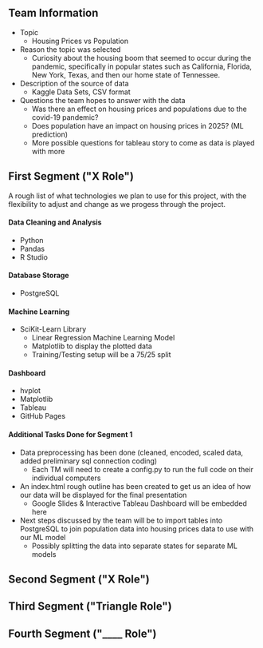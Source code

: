 ## Team Information

- Topic
  - Housing Prices vs Population
- Reason the topic was selected
  - Curiosity about the housing boom that seemed to occur during the pandemic, specifically in popular states such as California, Florida, New York, Texas, and then our home state of Tennessee.
- Description of the source of data
  - Kaggle Data Sets, CSV format
- Questions the team hopes to answer with the data
  - Was there an effect on housing prices and populations due to the covid-19 pandemic?
  - Does population have an impact on housing prices in 2025? (ML prediction)
  - More possible questions for tableau story to come as data is played with more


## First Segment ("X Role")

A rough list of what technologies we plan to use for this project, with the flexibility to adjust and change as we progess through the project.

#### Data Cleaning and Analysis

- Python
- Pandas
- R Studio

#### Database Storage

- PostgreSQL

#### Machine Learning

- SciKit-Learn Library
  - Linear Regression Machine Learning Model
  - Matplotlib to display the plotted data
  - Training/Testing setup will be a 75/25 split

#### Dashboard

- hvplot
- Matplotlib
- Tableau
- GitHub Pages
    
#### Additional Tasks Done for Segment 1

- Data preprocessing has been done (cleaned, encoded, scaled data, added preliminary sql connection coding)
  - Each TM will need to create a config.py to run the full code on their individual computers
- An index.html rough outline has been created to get us an idea of how our data will be displayed for the final presentation
  - Google Slides & Interactive Tableau Dashboard will be embedded here
- Next steps discussed by the team will be to import tables into PostgreSQL to join population data into housing prices data to use with our ML model
  - Possibly splitting the data into separate states for separate ML models

## Second Segment ("X Role")



## Third Segment ("Triangle Role")



## Fourth Segment ("____ Role")

